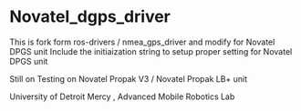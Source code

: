 Novatel_dgps_driver
===================
This is fork form  ros-drivers / nmea_gps_driver and modify for Novatel DPGS unit
Include the initiaization string to setup proper setting for Novatel DPGS unit

Still on Testing on Novatel Propak V3 / Novatel Propak LB+ unit

University of Detroit Mercy , Advanced Mobile Robotics Lab
